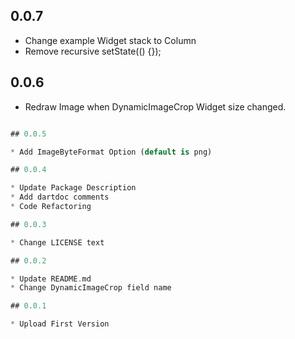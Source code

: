 ## 0.0.7

* Change example Widget stack to Column
* Remove recursive setState(() {});

## 0.0.6

* Redraw Image when DynamicImageCrop Widget size changed.

```dart

## 0.0.5

* Add ImageByteFormat Option (default is png)

## 0.0.4

* Update Package Description
* Add dartdoc comments
* Code Refactoring

## 0.0.3

* Change LICENSE text

## 0.0.2

* Update README.md
* Change DynamicImageCrop field name

## 0.0.1

* Upload First Version
